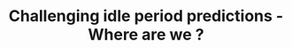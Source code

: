 ---
categories:
- bkk19
description: The interrupt prediction is an alternate approach to choose the idle
  state to put the CPU in. However the idle path in the very special place of the
  kernel where it is hard to measure the correctness of the predictions and where
  we have to use a fast algorithm to find out the best idle state to use.<br /> The
  presentation will describe the algorithm to extract the pattern repetitions of an
  interrupt, the mix with the other events and the challenges to measure the timings.
image:
  featured: 'true'
  path: /assets/images/featured-images/bkk19/BKK19-209.png
session_attendee_num: '11'
session_id: BKK19-209
session_room: Session Room 2 (Lotus 3-4)
session_slot:
  end_time: '2019-04-02 11:55:00'
  start_time: '2019-04-02 11:00:00'
session_speakers:
- speaker_bio: ''
  speaker_company: ''
  speaker_image: /assets/images/speakers/bkk19/daniel-lezcano.jpg
  speaker_location: ''
  speaker_name: Daniel Lezcano
  speaker_position: ''
  speaker_username: daniel_lezcano.1z6gpda2
- speaker_bio: Daniel worked in 1998 in the Space Industry and Air traffic management
    for distributed system project in life safety constraints. He acquired for this
    project a system programming expertise.<br><br>He joined IBM in 2004 and since
    this date he does kernel hacking and pushed upstream the resource virtualization
    with the namespaces. He is the author and maintainer of the Linux Container (LXC).<br><br>In
    2012, he joined Linaro to work in the power management team. Deeply involved in
    the power management improvements for the different members of Linaro, he continues
    to contribute and maintain some parts of the Linux kernel.
  speaker_company: Linaro
  speaker_image: /assets/images/speakers/bkk19/daniel-lezcano.jpg
  speaker_location: Toulouse Area, France
  speaker_name: Daniel Lezcano
  speaker_position: Power Management Specialist
  speaker_username: Lezcano
session_track: Power Management
tag: session
tags:
- Power Management
title: Challenging idle period predictions - Where are we ?
---